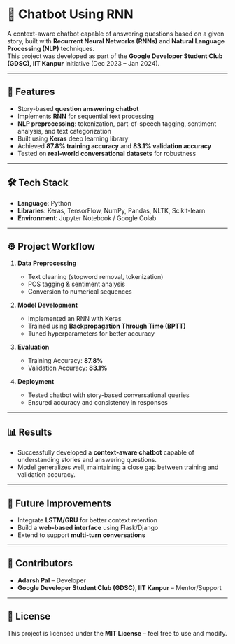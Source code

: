 # 🤖 Chatbot Using RNN

A context-aware chatbot capable of answering questions based on a given story, built with **Recurrent Neural Networks (RNNs)** and **Natural Language Processing (NLP)** techniques.  
This project was developed as part of the **Google Developer Student Club (GDSC), IIT Kanpur** initiative (Dec 2023 – Jan 2024).

---

## 📌 Features
- Story-based **question answering chatbot**
- Implements **RNN** for sequential text processing  
- **NLP preprocessing**: tokenization, part-of-speech tagging, sentiment analysis, and text categorization  
- Built using **Keras** deep learning library  
- Achieved **87.8% training accuracy** and **83.1% validation accuracy**  
- Tested on **real-world conversational datasets** for robustness  

---

## 🛠️ Tech Stack
- **Language**: Python  
- **Libraries**: Keras, TensorFlow, NumPy, Pandas, NLTK, Scikit-learn  
- **Environment**: Jupyter Notebook / Google Colab  

---

## ⚙️ Project Workflow
1. **Data Preprocessing**  
   - Text cleaning (stopword removal, tokenization)  
   - POS tagging & sentiment analysis  
   - Conversion to numerical sequences  

2. **Model Development**  
   - Implemented an RNN with Keras  
   - Trained using **Backpropagation Through Time (BPTT)**  
   - Tuned hyperparameters for better accuracy  

3. **Evaluation**  
   - Training Accuracy: **87.8%**  
   - Validation Accuracy: **83.1%**  

4. **Deployment**  
   - Tested chatbot with story-based conversational queries  
   - Ensured accuracy and consistency in responses  

---

## 📊 Results
- Successfully developed a **context-aware chatbot** capable of understanding stories and answering questions.  
- Model generalizes well, maintaining a close gap between training and validation accuracy.  

---

## 🚀 Future Improvements
- Integrate **LSTM/GRU** for better context retention  
- Build a **web-based interface** using Flask/Django  
- Extend to support **multi-turn conversations**  

---

## 🤝 Contributors
- **Adarsh Pal** – Developer  
- **Google Developer Student Club (GDSC), IIT Kanpur** – Mentor/Support  

---

## 📜 License
This project is licensed under the **MIT License** – feel free to use and modify.
